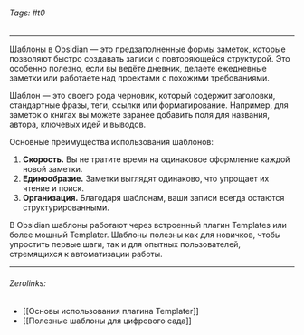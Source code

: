###### Tags:  #t0
___
Шаблоны в Obsidian — это предзаполненные формы заметок, которые позволяют быстро создавать записи с повторяющейся структурой. Это особенно полезно, если вы ведёте дневник, делаете ежедневные заметки или работаете над проектами с похожими требованиями.

Шаблон — это своего рода черновик, который содержит заголовки, стандартные фразы, теги, ссылки или форматирование. Например, для заметок о книгах вы можете заранее добавить поля для названия, автора, ключевых идей и выводов.

Основные преимущества использования шаблонов:

1. **Скорость.** Вы не тратите время на одинаковое оформление каждой новой заметки.
2. **Единообразие.** Заметки выглядят одинаково, что упрощает их чтение и поиск.
3. **Организация.** Благодаря шаблонам, ваши записи всегда остаются структурированными.

В Obsidian шаблоны работают через встроенный плагин Templates или более мощный Templater. Шаблоны полезны как для новичков, чтобы упростить первые шаги, так и для опытных пользователей, стремящихся к автоматизации работы.
___
###### Zerolinks: 
- [[Основы использования плагина Templater]]
- [[Полезные шаблоны для цифрового сада]]